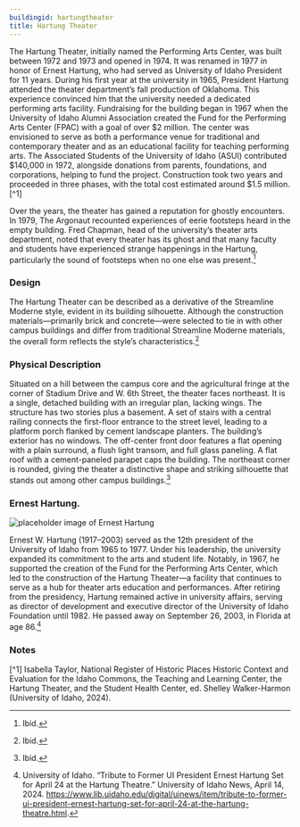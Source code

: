 ```yaml
---
buildingid: hartungtheater
title: Hartung Theater
---
```


The Hartung Theater, initially named the Performing Arts Center, was built between 1972 and 1973 and opened in 1974. It was renamed in 1977 in honor of Ernest Hartung, who had served as University of Idaho President for 11 years. During his first year at the university in 1965, President Hartung attended the theater department’s fall production of Oklahoma. This experience convinced him that the university needed a dedicated performing arts facility. Fundraising for the building began in 1967 when the University of Idaho Alumni Association created the Fund for the Performing Arts Center (FPAC) with a goal of over $2 million. The center was envisioned to serve as both a performance venue for traditional and contemporary theater and as an educational facility for teaching performing arts. The Associated Students of the University of Idaho (ASUI) contributed $140,000 in 1972, alongside donations from parents, foundations, and corporations, helping to fund the project. Construction took two years and proceeded in three phases, with the total cost estimated around $1.5 million.[^1]

Over the years, the theater has gained a reputation for ghostly encounters. In 1979, The Argonaut recounted experiences of eerie footsteps heard in the empty building. Fred Chapman, head of the university’s theater arts department, noted that every theater has its ghost and that many faculty and students have experienced strange happenings in the Hartung, particularly the sound of footsteps when no one else was present.[^2] 

### Design
The Hartung Theater can be described as a derivative of the Streamline Moderne style, evident in its building silhouette. Although the construction materials—primarily brick and concrete—were selected to tie in with other campus buildings and differ from traditional Streamline Moderne materials, the overall form reflects the style’s characteristics.[^3] 

### Physical Description
Situated on a hill between the campus core and the agricultural fringe at the corner of Stadium Drive and W. 6th Street, the theater faces northeast. It is a single, detached building with an irregular plan, lacking wings. The structure has two stories plus a basement. A set of stairs with a central railing connects the first-floor entrance to the street level, leading to a platform porch flanked by cement landscape planters. The building’s exterior has no windows. The off-center front door features a flat opening with a plain surround, a flush light transom, and full glass paneling. A flat roof with a cement-paneled parapet caps the building. The northeast corner is rounded, giving the theater a distinctive shape and striking silhouette that stands out among other campus buildings.[^4]

### Ernest Hartung. 
![placeholder image of Ernest Hartung](https://objects.lib.uidaho.edu/pg2/pg21332.jpg) 

Ernest W. Hartung (1917–2003) served as the 12th president of the University of Idaho from 1965 to 1977. Under his leadership, the university expanded its commitment to the arts and student life. Notably, in 1967, he supported the creation of the Fund for the Performing Arts Center, which led to the construction of the Hartung Theater—a facility that continues to serve as a hub for theater arts education and performances. After retiring from the presidency, Hartung remained active in university affairs, serving as director of development and executive director of the University of Idaho Foundation until 1982. He passed away on September 26, 2003, in Florida at age 86.[^5]

### Notes
[^1] Isabella Taylor, National Register of Historic Places Historic Context and Evaluation for the Idaho Commons, the Teaching and Learning Center, the Hartung Theater, and the Student Health Center, ed. Shelley Walker-Harmon (University of Idaho, 2024). 
[^2]: Ibid. 
[^3]: Ibid. 
[^4]: Ibid. 
[^5]: University of Idaho. “Tribute to Former UI President Ernest Hartung Set for April 24 at the Hartung Theatre.” University of Idaho News, April 14, 2024. https://www.lib.uidaho.edu/digital/uinews/item/tribute-to-former-ui-president-ernest-hartung-set-for-april-24-at-the-hartung-theatre.html.